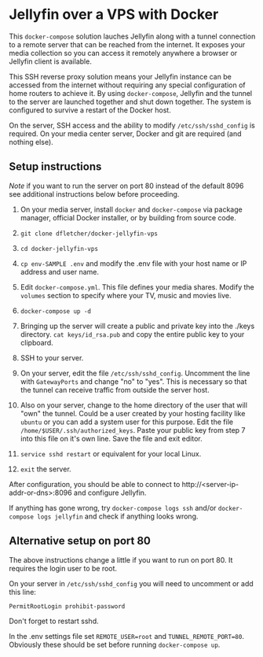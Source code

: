 # Jellyfin over a VPS with Docker

This `docker-compose` solution lauches Jellyfin along with a tunnel connection to a remote server that can be reached from the internet. It exposes your media collection so you can access it remotely anywhere a browser or Jellyfin client is available.

This SSH reverse proxy solution means your Jellyfin instance can be accessed from the internet without requiring any special configuration of home routers to achieve it. By using `docker-compose`, Jellyfin and the tunnel to the server are launched together and shut down together. The system is configured to survive a restart of the Docker host.

On the server, SSH access and the ability to modify `/etc/ssh/sshd_config` is required. On your media center server, Docker and git are required (and nothing else).

## Setup instructions

*Note* if you want to run the server on port 80 instead of the default 8096 see additional instructions below before proceeding.

1. On your media server, install `docker` and `docker-compose` via package manager, official Docker installer, or by building from source code.

1. `git clone dfletcher/docker-jellyfin-vps`

1. `cd docker-jellyfin-vps`

1. `cp env-SAMPLE .env` and modify the .env file with your host name or IP address and user name.

1. Edit `docker-compose.yml`. This file defines your media shares. Modify the `volumes` section to specify where your TV, music and movies live.

1. `docker-compose up -d`

1. Bringing up the server will create a public and private key into the ./keys directory. `cat keys/id_rsa.pub` and copy the entire public key to your clipboard.

1. SSH to your server.

1. On your server, edit the file `/etc/ssh/sshd_config`. Uncomment the line with `GatewayPorts` and change "no" to "yes". This is necessary so that the tunnel can receive traffic from outside the server host. 

1. Also on your server, change to the home directory of the user that will "own" the tunnel. Could be a user created by your hosting facility like `ubuntu` or you can add a system user for this purpose. Edit the file `/home/$USER/.ssh/authorized_keys`. Paste your public key from step 7 into this file on it's own line. Save the file and exit editor.

1. `service sshd restart` or equivalent for your local Linux.

1. `exit` the server.

After configuration, you should be able to connect to http://\<server-ip-addr-or-dns\>:8096 and configure Jellyfin.

If anything has gone wrong, try `docker-compose logs ssh` and/or `docker-compose logs jellyfin` and check if anything looks wrong.

## Alternative setup on port 80

The above instructions change a little if you want to run on port 80. It requires the login user to be root.

On your server in `/etc/ssh/sshd_config` you will need to uncomment or add this line:

    PermitRootLogin prohibit-password

Don't forget to restart sshd.

In the .env settings file set `REMOTE_USER=root` and `TUNNEL_REMOTE_PORT=80`. Obviously these should be set before running `docker-compose up`.
